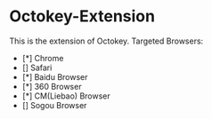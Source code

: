 # Octokey-Extension
This is the extension of Octokey.
Targeted Browsers:
- [*] Chrome
- [] Safari
- [*] Baidu Browser
- [*] 360 Browser
- [*] CM(Liebao) Browser
- [] Sogou Browser
